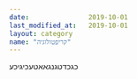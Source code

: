 ```yaml
---
date:               2019-10-01
last_modified_at:   2019-10-01
layout: category
name: "קריפטולוגיה"
---
```

כגכדטגנגאאטעכיגיכע